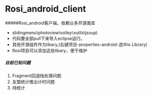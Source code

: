 Rosi_android_client
===================


#####Rosi_android客户端，依赖众多开源类库
- slidingmenu\photoview\volley\xutils\jsoup\
- 代码要全部pull下来导入eclipse运行。
- 其他开源组件作为libary,(右键项目-properties-android-选中is Library)
- Rosi项目可以添加这些libary，便于维护


##### 目前已知问题
1. Fragment回退栈处理问题
2. 友盟统计推出计时问题
3. 待统计
